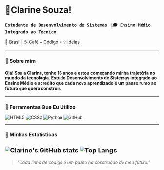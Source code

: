 # 🖖Clarine Souza!  

### **`Estudante de Desenvolvimento de Sistemas |🎓 Ensino Médio Integrado ao Técnico`**  
📍 Brasil | ☕ Café + Código = 💡 Ideias

---

### 🎈 Sobre mim
#### Olá! Sou a Clarine, tenho 16 anos e estou começando minha trajetória no mundo da tecnologia. Estudo **Desenvolvimento de Sistemas** integrado ao Ensino Médio e acredito que cada novo aprendizado é um passo rumo ao futuro que quero construir.  

---

### 🔧 Ferramentas Que Eu Utilizo
![HTML5](https://img.shields.io/badge/HTML5-E34F26?style=for-the-badge&logo=html5&logoColor=white)
![CSS3](https://img.shields.io/badge/CSS3-1572B6?style=for-the-badge&logo=css3&logoColor=white)
![Python](https://img.shields.io/badge/Python-3776AB?style=for-the-badge&logo=python&logoColor=white)
![GitHub](https://img.shields.io/badge/GitHub-181717?style=for-the-badge&logo=github&logoColor=white)

---

### 🌱 Minhas Estatísticas
![Clarine's GitHub stats](https://github-readme-stats.vercel.app/api?username=itsclarine&show_icons=true&theme=tokyonight)
![Top Langs](https://github-readme-stats.vercel.app/api/top-langs/?username=itsclarine&layout=compact&theme=tokyonight)
---

> *"Cada linha de código é um passo na construção do meu futuro."*

